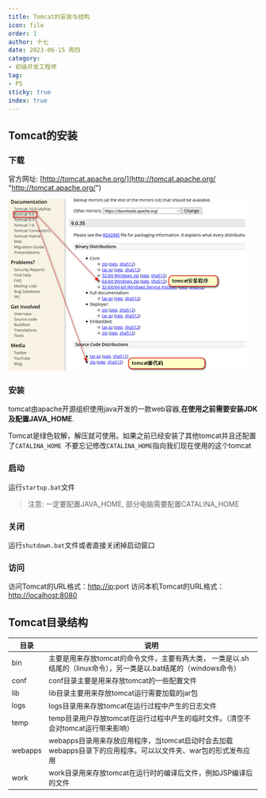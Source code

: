 ```yaml
---
title: Tomcat的安装与结构
icon: file
order: 1
author: 十七
date: 2023-06-15 周四
category:
- 初级开发工程师
tag:
- P5
sticky: true
index: true
---
```


## Tomcat的安装

### 下载

官方网址: [http://tomcat.apache.org/](http://tomcat.apache.org/ "http://tomcat.apache.org/")

![](./image/image_7o9k8dh8Mo.png)

### 安装

tomcat由apache开源组织使用java开发的一款web容器,**在使用之前需要安装JDK及配置JAVA\_HOME**.

Tomcat是绿色软解，解压就可使用。如果之前已经安装了其他tomcat并且还配置了`CATALINA_HOME `不要忘记修改`CATALINA_HOME`指向我们现在使用的这个tomcat

### 启动

运行`startup.bat`文件

> 注意: 一定要配置JAVA_HOME, 部分电脑需要配置CATALINA_HOME

### 关闭

运行`shutdown.bat`文件或者直接关闭掉启动窗口

### 访问

访问Tomcat的URL格式：[http://ip](http://ip "http://ip"):port
访问本机Tomcat的URL格式：[http://localhost:8080](http://localhost:8080 "http://localhost:8080")

## Tomcat目录结构

| 目录          | 说明                                                                         |
| ----------- | -------------------------------------------------------------------------- |
| bin     | 主要是用来存放tomcat的命令文件，主要有两大类，&#xA;一类是以.sh结尾的（linux命令），另一类是以.bat结尾的（windows命令） |
| conf    | conf目录主要是用来存放tomcat的一些配置文件                                                 |
| lib     | lib目录主要用来存放tomcat运行需要加载的jar包                                               |
| logs        | logs目录用来存放tomcat在运行过程中产生的日志文件                                              |
| temp        | temp目录用户存放tomcat在运行过程中产生的临时文件。（清空不会对tomcat运行带来影响）                          |
| webapps | webapps目录用来存放应用程序，当tomcat启动时会去加载webapps目录下的应用程序。可以以文件夹、war包的形式发布应用         |
| work    | work目录用来存放tomcat在运行时的编译后文件，例如JSP编译后的文件                                     |
